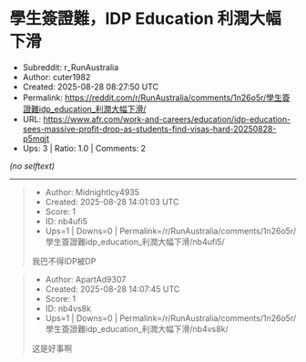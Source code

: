 # 學生簽證難，IDP Education 利潤大幅下滑

- Subreddit: r_RunAustralia
- Author: cuter1982
- Created: 2025-08-28 08:27:50 UTC
- Permalink: https://reddit.com/r/RunAustralia/comments/1n26o5r/學生簽證難idp_education_利潤大幅下滑/
- URL: https://www.afr.com/work-and-careers/education/idp-education-sees-massive-profit-drop-as-students-find-visas-hard-20250828-p5mqjt
- Ups: 3 | Ratio: 1.0 | Comments: 2

_(no selftext)_

---

> - Author: MidnightIcy4935
> - Created: 2025-08-28 14:01:03 UTC
> - Score: 1
> - ID: nb4ufi5
> - Ups=1 | Downs=0 | Permalink=/r/RunAustralia/comments/1n26o5r/學生簽證難idp_education_利潤大幅下滑/nb4ufi5/
>
> 我巴不得IDP被DP

> - Author: ApartAd9307
> - Created: 2025-08-28 14:07:45 UTC
> - Score: 1
> - ID: nb4vs8k
> - Ups=1 | Downs=0 | Permalink=/r/RunAustralia/comments/1n26o5r/學生簽證難idp_education_利潤大幅下滑/nb4vs8k/
>
> 这是好事啊
